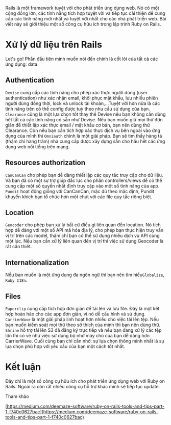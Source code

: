 Rails là một framework tuyệt vời cho phát triển ứng dụng web. Nó có một cộng đồng lớn, các tính năng tích hợp tuyệt vời và tiếp tục cải thiện để cung cấp các tính năng mới nhất và tuyệt vời nhất cho các nhà phát triển web. Bài viết này sẽ giới thiệu một số công cụ hữu ích trong lập trình Ruby on Rails.
# Xử lý dữ liệu trên Rails
Let's go! Phần đầu tiên mình  muốn nói đến chính là cốt lõi của tất cả các ứng dụng: data.
## Authentication 
```Devise``` cung cấp các tính năng cho phép xác thực người dùng (user authentication) như  xác nhận email, khôi phục mật khẩu, lưu nhiều phiên người dùng đồng thời, lock và unlock tài khoản,...Tuyệt vời hơn nữa là các tính năng trên có thể config được tuỳ theo nhu cầu sử dụng của bạn.
```Clearance``` cũng là một lựa chọn tốt thay thế Devise nếu bạn không cần dùng hết tất cả các tính năng có sẵn như Devise. Nếu bạn muốn giữ mọi thứ đơn giản để thiết lập xác thực email / mật khẩu cơ bản, bạn nên dùng thử Clearance.
Còn nếu bạn cần tích hợp xác thực dịch vụ bên ngoài vào ứng dụng của mình thì ```Omniauth``` chính là một giải pháp. Bạn sẽ tìm thấy hàng tá (thậm chí hàng trăm) nhà cung cấp được xây dựng sẵn cho hầu hết các ứng dụng web nổi tiếng trên mạng. 
## Resources authorization 
```CanCanCan``` cho phép bạn dễ dàng thiết lập các quy tắc truy cập cho dữ liệu. Và bạn đã có một sự trợ giúp đắc lực cho phần controllers/views để có thể cung cấp một số quyền nhất định truy cập vào một số tính năng của app.
```Pundit``` hoạt động giống với CanCanCan, mặc dù theo mặc định, Pundit khuyến khích bạn tổ chức hơn một chút với các file quy tắc riêng biệt. 
## Location 
```Geocoder``` cho phép bạn xử lý bất cứ điều gì liên quan đến location.  Nó tích hợp dễ dàng với một số API mã hóa địa lý, cho phép bạn thực hiện truy vấn vị trí trên các model, thậm chí bạn có thể sử dụng nhiều dịch vụ API cùng một lúc. Nếu bạn cần xử lý liên quan đến vị trí thì việc sử dụng Geocoder là rất cần thiết.
## Internationalization 
Nếu bạn muốn là một ứng dụng đa ngôn ngữ thì bạn nên tìm hiểu```Globalize```, ```Ruby I18n```.
## Files 
```Paperclip``` cung cấp tích hợp đơn giản để tải lên và lưu file. Đây là một kết hợp hoàn hảo cho các app đơn giản, vì nó dễ cấu hình và sử dụng.
```CarrierWave``` là một giải pháp linh hoạt hơn nhiều cho việc tải lên tệp. Nếu bạn muốn kiểm soát mọi thứ theo sở thích của mình thì bạn nên dùng thử.
```Shrine``` hỗ trợ tải lên S3 đã đăng ký trực tiếp và nếu bạn đang xử lý các tệp lớn thì có vẻ như việc sử dụng bộ nhớ máy chủ của bạn dễ dàng hơn CarrierWave. 
Cuối cùng bạn chỉ cần nhớ: sự lựa chọn thông minh nhất là sự lựa chọn phù hợp với yêu cầu của bạn một cách tốt nhất.
# Kết luận
Đây chỉ là một số công cụ hữu ích cho phát triển ứng dụng web với Ruby on Rails. Ngoài ra còn rất nhiều công cụ hỗ trợ khác mình sẽ tiếp tục update.

Tham khảo

[https://medium.com/deemaze-software/ruby-on-rails-tools-and-tips-part-1-f740c0627bac](https://medium.com/deemaze-software/ruby-on-rails-tools-and-tips-part-1-f740c0627bac)